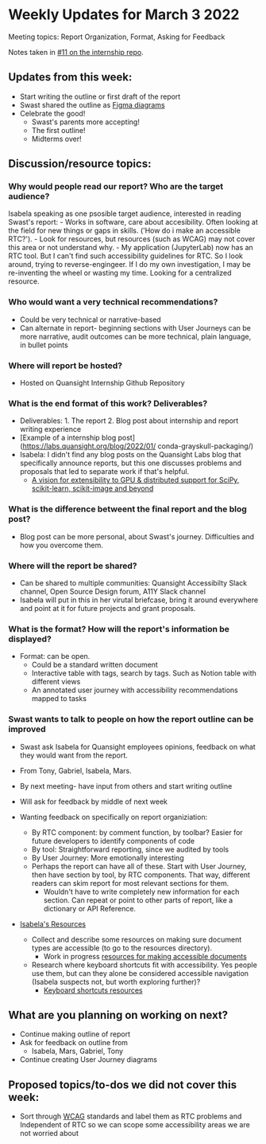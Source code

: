 # Weekly Updates for March 3 2022
Meeting topics: Report Organization, Format, Asking for Feedback

Notes taken in [#11 on the internship repo](https://github.com/isabela-pf/internship/issues/11).

## Updates from this week:
- Start writing the outline or first draft of the report
- Swast shared the outline as [Figma diagrams](https://www.figma.com/file/FvWBXRoJzuBZmYfheD2cZS?embed_host=share&kind=&node-id=0%3A1&viewer=1)
- Celebrate the good!
    - Swast's parents more accepting!
    - The first outline!
    - Midterms over!  

## Discussion/resource topics:
### Why would people read our report? Who are the target audience? 
Isabela speaking as one psosible target audience, interested in reading Swast's report:
    - Works in software, care about accesibility. Often looking at the field for new things or gaps in skills. ('How do i make an accessible RTC?').
    - Look for resources, but resources (such as WCAG) may not cover this area or not understand why.
    - My application (JupyterLab) now has an RTC tool. But I can't find such accessibility guidelines for RTC. So I look around, trying to reverse-engingeer. If I do my own investigation, I may be re-inventing the wheel or wasting my time. Looking for a centralized resource. 

### Who would want a very technical recommendations? 
- Could be very technical or narrative-based
- Can alternate in report- beginning sections with User Journeys can be more narrative, audit outcomes can be more technical, plain language, in bullet points

### Where will report be hosted?
- Hosted on Quansight Internship Github Repository

### What is the end format of this work? Deliverables?
- Deliverables: 1. The report 2. Blog post about internship and report writing experience
- [Example of a internship blog post] (https://labs.quansight.org/blog/2022/01/
conda-grayskull-packaging/)
- Isabela: I didn't find any blog posts on the Quansight Labs blog that specifically announce reports, but this one discusses problems and proposals that led to separate work if that's helpful.
    - [A vision for extensibility to GPU & distributed support for SciPy, scikit-learn, scikit-image and beyond](https://labs.quansight.org/blog/2021/11/pydata-extensibility-vision/)

### What is the difference betweent the final report and the blog post?
- Blog post can be more personal, about Swast's journey. Difficulties and how you overcome them. 

### Where will the report be shared?
- Can be shared to multiple communities: Quansight Accessibilty Slack channel, Open Source Design forum, A11Y Slack channel
- Isabela will put in this in her virutal briefcase, bring it around everywhere and point at it for future projects and grant proposals.

### What is the format? How will the report's information be displayed?
- Format: can be open.
    - Could be a standard written document
    - Interactive table with tags, search by tags. Such as Notion table with different views
    - An annotated user journey with accessibility recommendations mapped to tasks

### Swast wants to talk to people on how the report outline can be improved
- Swast ask Isabela for Quansight employees opinions, feedback on what they would want from the report.
- From Tony, Gabriel, Isabela, Mars. 
- By next meeting- have input from others and start writing outline
- Will ask for feedback by middle of next week
- Wanting feedback on specifically on report organiziation: 
    - By RTC component: by comment function, by toolbar? Easier for future developers to identify components of code
    - By tool: Straightforward reporting, since we audited by tools
    - By User Journey: More emotionally interesting
    - Perhaps the report can have all of these. Start with User Journey, then have section by tool, by RTC components. That way, different readers can skim report for most relevant sections for them.
      - Wouldn't have to write completely new information for each section. Can repeat or point to other parts of report, like a dictionary or API Reference.

- [Isabela's Resources](https://github.com/isabela-pf/internship/issues/10)
  -  Collect and describe some resources on making sure document types are accessible (to go to the resources directory).
     -  Work in progress [resources for making accessible documents](https://github.com/isabela-pf/internship/blob/main/discussion-resources/accessible-documents.md)
  -  Research where keyboard shortcuts fit with accessibility. Yes people use them, but can they alone be considered accessible navigation (Isabela suspects not, but worth exploring further)?
     -  [Keyboard shortcuts resources](https://github.com/isabela-pf/internship/blob/main/discussion-resources/keyboard-shortcuts.md)

## What are you planning on working on next?
- Continue making outline of report
- Ask for feedback on outline from
  - Isabela, Mars, Gabriel, Tony
- Continue creating User Journey diagrams

## Proposed topics/to-dos we did not cover this week:
 - Sort through [WCAG](https://www.w3.org/WAI/standards-guidelines/wcag/) standards and label them as RTC problems and Independent of RTC so we can scope some accessibility areas we are not worried about